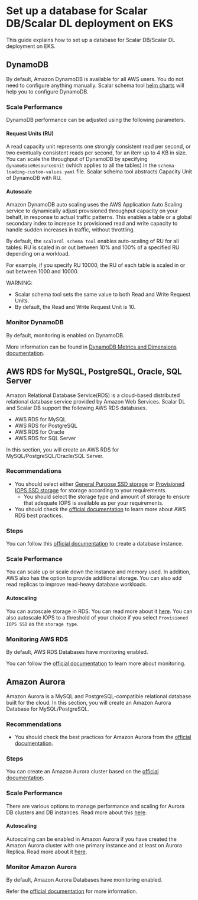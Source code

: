 # Set up a database for Scalar DB/Scalar DL deployment on EKS

This guide explains how to set up a database for Scalar DB/Scalar DL deployment on EKS.

## DynamoDB

By default, Amazon DynamoDB is available for all AWS users. You do not need to configure anything manually.
Scalar schema tool [helm charts](https://github.com/scalar-labs/helm-charts/tree/main/charts/schema-loading) will help you to configure DynamoDB.

### Scale Performance

DynamoDB performance can be adjusted using the following parameters.

#### Request Units (RU)

A read capacity unit represents one strongly consistent read per second, or two eventually consistent reads per second, for an item up to 4 KB in size.
You can scale the throughput of DynamoDB by specifying `dynamoBaseResourceUnit` (which applies to all the tables) in the `schema-loading-custom-values.yaml` file.
Scalar schema tool abstracts Capacity Unit of DynamoDB with RU.

#### Autoscale

Amazon DynamoDB auto scaling uses the AWS Application Auto Scaling service to dynamically adjust provisioned throughput capacity on your behalf, in response to actual traffic patterns.
This enables a table or a global secondary index to increase its provisioned read and write capacity to handle sudden increases in traffic, without throttling.

By default, the `scalardl schema tool` enables auto-scaling of RU for all tables: RU is scaled in or out between 10% and 100% of a specified RU depending on a workload.

For example, if you specify RU 10000, the RU of each table is scaled in or out between 1000 and 10000.

WARNING:

* Scalar schema tool sets the same value to both Read and Write Request Units.
* By default, the Read and Write Request Unit is 10.

### Monitor DynamoDB

By default, monitoring is enabled on DynamoDB.

More information can be found in [DynamoDB Metrics and Dimensions documentation](https://docs.aws.amazon.com/amazondynamodb/latest/developerguide/metrics-dimensions.html).

## AWS RDS for MySQL, PostgreSQL, Oracle, SQL Server

Amazon Relational Database Service(RDS) is a cloud-based distributed relational database service provided by Amazon Web Services.
Scalar DL and Scalar DB support the following AWS RDS databases.
* AWS RDS for MySQL
* AWS RDS for PostgreSQL
* AWS RDS for Oracle
* AWS RDS for SQL Server

In this section, you will create an AWS RDS for MySQL/PostgreSQL/Oracle/SQL Server.

### Recommendations

* You should select either [General Purpose SSD storage](https://docs.aws.amazon.com/AmazonRDS/latest/UserGuide/CHAP_Storage.html#Concepts.Storage.GeneralSSD) or [Provisioned IOPS SSD storage](https://docs.aws.amazon.com/AmazonRDS/latest/UserGuide/CHAP_Storage.html#USER_PIOPS) for storage according to your requirements.
    * You should select the storage type and amount of storage to ensure that adequate IOPS is available as per your requirements.
* You should check the [official documentation](https://docs.aws.amazon.com/AmazonRDS/latest/UserGuide/CHAP_BestPractices.html#CHAP_BestPractices.DiskPerformance) to learn more about AWS RDS best practices.

### Steps

You can follow this [official documentation](https://docs.aws.amazon.com/AmazonRDS/latest/UserGuide/USER_CreateDBInstance.html) to create a database instance.

### Scale Performance

You can scale up or scale down the instance and memory used. In addition, AWS also has the option to provide additional storage.
You can also add read replicas to improve read-heavy database workloads.

#### Autoscaling

You can autoscale storage in RDS. You can read more about it [here](https://docs.aws.amazon.com/AmazonRDS/latest/UserGuide/USER_PIOPS.StorageTypes.html). You can also autoscale IOPS to a threshold of your choice if you select `Provisioned IOPS SSD` as the `storage type`.

### Monitoring AWS RDS

By default, AWS RDS Databases have monitoring enabled.

You can follow the [official documentation](https://docs.aws.amazon.com/AmazonRDS/latest/UserGuide/CHAP_Monitoring.html) to learn more about monitoring.

## Amazon Aurora

Amazon Aurora is a MySQL and PostgreSQL-compatible relational database built for the cloud.
In this section, you will create an Amazon Aurora Database for MySQL/PostgreSQL.

### Recommendations

* You should check the best practices for Amazon Aurora from the [official documentation](https://docs.aws.amazon.com/AmazonRDS/latest/AuroraUserGuide/Aurora.BestPractices.html).

### Steps

You can create an Amazon Aurora cluster based on the [official documentation](https://docs.aws.amazon.com/AmazonRDS/latest/AuroraUserGuide/Aurora.CreateInstance.html).

### Scale Performance

There are various options to manage performance and scaling for Aurora DB clusters and DB instances.
Read more about this [here](https://docs.aws.amazon.com/AmazonRDS/latest/AuroraUserGuide/Aurora.Managing.Performance.html).

#### Autoscaling

Autoscaling can be enabled in Amazon Aurora if you have created the Amazon Aurora cluster with one primary instance and at least on Aurora Replica. Read more about it [here](https://docs.aws.amazon.com/AmazonRDS/latest/AuroraUserGuide/Aurora.Integrating.AutoScaling.html).

### Monitor Amazon Aurora

By default, Amazon Aurora Databases have monitoring enabled.

Refer the [official documentation](https://docs.aws.amazon.com/AmazonRDS/latest/AuroraUserGuide/USER_Monitoring.html) for more information.
